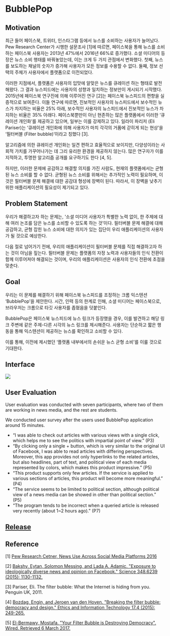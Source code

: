 # BubblePop

## Motivation

최근 들어 페이스북, 트위터, 인스타그램 등에서 뉴스를 소비하는 사용자가 늘어났다. Pew
Research Center가 시행한 설문조사 [1]에 따르면, 페이스북을 통해 뉴스를 소비하는 페이스북
사용자는 2013년 47%에서 2016년 66%로 증가했다. 소셜 미디어의 등장은 뉴스 소비 행태를
바꿔놓았는데, 이는 크게 두 가지 관점에서 변화했다. 첫째, 뉴스를 보도하는 채널의 숫자가
증가해 사용자가 모든 정보를 수용할 수 없다. 둘째, 정보 선택의 주체가 사용자에서 플랫폼으로
이전되었다.

이러한 지점에서, 플랫폼은 사용자의 입맛에 알맞은 뉴스를 큐레이션 하는 형태로 발전해왔다.
그 결과 뉴스피드에는 사용자의 성향과 일치하는 정보만이 게시되기 시작했다. 2015년에
페이스북 연구진에 의해 이루어진 연구 [2]는 페이스북 뉴스피드의 편향을 실증적으로 보여준다.
이들 연구에 따르면, 진보적인 사용자의 뉴스피드에서 보수적인 뉴스가 차지하는 비율은 25%
아래, 보수적인 사용자의 뉴스피드에서 진보적인 뉴스가 차지하는 비율은 35% 아래다.
페이스북뿐만이 아닌 현존하는 많은 플랫폼에서 이러한 ‘큐레이션 개인화’를 제공하고 있으며,
일부는 이를 강제하고 있다. 일라이 파리저 (Eli Pariser)는 ‘큐레이션 개인화에 의해 사용자가
마치 각각의 거품에 갇히게 되는 현상’을 ‘필터버블 (Filter bubble)’이라고 칭했다 [3].

알고리즘에 의한 큐레이션 개인화는 일견 편하고 효율적으로 보이지만, 다양성이라는 사회적
가치를 가꾸어나가는 데 그리 유리한 환경을 제공하지 않는다. 많은 연구자가 이를 지적하고,
투명한 알고리즘 공개를 요구하기도 한다 [4, 5].

하지만, 이러한 문제에 공감하고 해결할 의지를 가진 사람도, 현재의 플랫폼에서는 균형된 뉴스
소비를 할 수 없다. 균형된 뉴스 소비를 위해서는 추가적인 노력이 필요하며, 이것은 필터버블
문제 해결에 대한 공감대 형성에 장벽이 된다. 따라서, 이 장벽을 낮추기 위한 애플리케이션의
필요성이 제기되고 있다.

## Problem Statement

우리가 해결하고자 하는 문제는, ‘소셜 미디어 사용자가 특별한 노력 없이, 한 주제에 대해 여러
논조를 담은 뉴스를 소비할 수 있도록 하는 것’이다. 필터버블 문제 해결에 대해 공감하고, 균형
잡힌 뉴스 소비에 대한 의지가 있는 집단이 우리 애플리케이션의 사용자가 될 것으로 예상한다.

다음 절로 넘어가기 전에, 우리의 애플리케이션이 필터버블 문제를 직접 해결하고자 하는 것이
아님을 짚는다. 필터버블 문제는 플랫폼의 자정 노력과 사용자들의 인식 전환이 함께 이루어져야
해결되는 것이며, 우리의 애플리케이션은 사용자의 인식 전환에 초점을 맞춘다.

## Goal

우리는 이 문제를 해결하기 위해 페이스북 뉴스피드를 조정하는 크롬 익스텐션 ‘BubblePop’을
제안한다. 시간, 인력 등의 한계로 인해, 소셜 미디어는 페이스북으로, 브라우저는 크롬으로 타깃
사용자를 좁혔음을 덧붙인다.

BubblePop은 페이스북 뉴스피드에 뉴스 링크가 등장했을 경우, 이를 발견하고 해당 링크
주변에 같은 주제-다른 시각의 뉴스 링크를 제시해준다. 사용자는 단순하고 짧은 행동을 통해
익스텐션이 제공하는 뉴스를 확인하고 소비할 수 있다.

이를 통해, 이전에 제시했던 ‘플랫폼 내부에서의 손쉬운 뉴스 균형 소비’를 이룰 것으로
기대한다.

## Interface

![](https://raw.githubusercontent.com/todoaskit/BubblePop/master/resources/example.png)

## User Evaluation

User evaluation was conducted with seven participants, where two of them are working in news media, and the rest are students.

We conducted user survey after the users used BubblePop application around 15 minutes.

- “I was able to check out articles with various views with a single click, which helps me to see the politics with impartial point of view.” (P3)
- “By clicking only a single + button, which is very similar to the original UI of Facebook, I was able to read articles with differing perspectives. Moreover, this app provides not only hyperlinks to the related articles, but also headlines, part of text, and political view of each media represented by colors, which makes this product impressive.” (P5)
- “This product supports only few articles. If the service is applied to various sections of articles, this product will become more meaningful.” (P4)
- “The service seems to be limited to political section, although political view of a news media can be showed in other than political section.” (P5)
- “The program tends to be incorrect when a queried article is released very recently (about 1~2 hours ago).” (P7)


## [Release](https://github.com/todoaskit/BubblePop/releases)


## Reference

[1] [Pew Research Cetner, News Use Across Social Media Platforms 2016](http://www.journalism.org/2016/05/26/news-use-across-social-media-platforms-2016/)

[2] [Bakshy, Eytan, Solomon Messing, and Lada A. Adamic. "Exposure to ideologically diverse news and opinion on Facebook." Science 348.6239 (2015): 1130-1132.](http://science.sciencemag.org/content/348/6239/1130)

[3] Pariser, Eli. The filter bubble: What the Internet is hiding from you. Penguin UK, 2011.

[4] [Bozdag, Engin, and Jeroen van den Hoven. "Breaking the filter bubble: democracy and design." Ethics and Information Technology 17.4 (2015): 249-265.](https://link.springer.com/article/10.1007/s10676-015-9380-y)

[5] [El-Bermawy, Mostafa. "Your Filter Bubble is Destroying Democracy". Wired. Retrieved 6 March 2017.](https://www.wired.com/2016/11/filter-bubble-destroyingdemocracy/)
